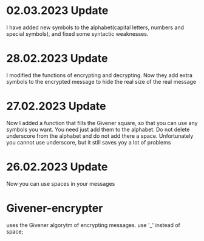# 02.03.2023 Update
I have added new symbols to the alphabet(capital letters, numbers and special symbols), and fixed some syntactic weaknesses.

# 28.02.2023 Update
I modified the functions of encrypting and decrypting. Now they add extra symbols to the encrypted message to
hide the real size of the real message

# 27.02.2023 Update
Now I added a function that fills the Givener square, so that you can use any symbols you want.
You need just add them to the alphabet. Do not delete underscore from the alphabet and do not add there a space.
Unfortunately you cannot use underscore, but it still saves yoy a lot of problems

# 26.02.2023 Update
Now you can use spaces in your messages 

# Givener-encrypter
uses the Givener algorytm of encrypting messages.
use '_'  instead of space;
